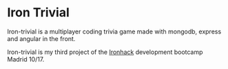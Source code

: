 # Iron Trivial

Iron-trivial is a multiplayer coding trivia game made with mongodb, express and angular in the front.

Iron-trivial is my third project of the [Ironhack](https://www.ironhack.com) development bootcamp Madrid 10/17.
